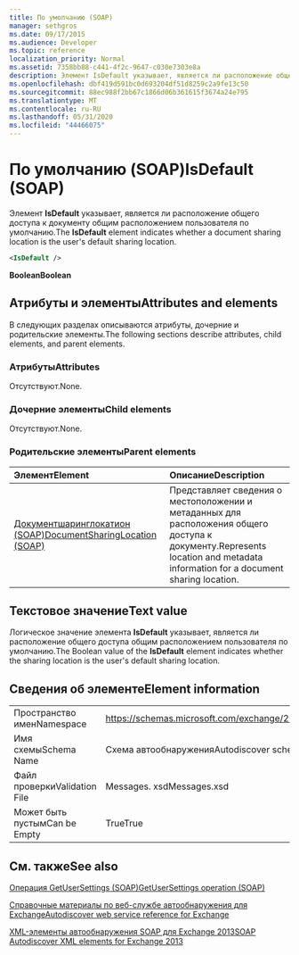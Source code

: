 ```yaml
---
title: По умолчанию (SOAP)
manager: sethgros
ms.date: 09/17/2015
ms.audience: Developer
ms.topic: reference
localization_priority: Normal
ms.assetid: 7358bb88-c441-4f2c-9647-c030e7303e8a
description: Элемент IsDefault указывает, является ли расположение общего доступа к документу общим расположением пользователя по умолчанию.
ms.openlocfilehash: dbf419d591bc0d693204df51d8259c2a9fe13c50
ms.sourcegitcommit: 88ec988f2bb67c1866d06b361615f3674a24e795
ms.translationtype: MT
ms.contentlocale: ru-RU
ms.lasthandoff: 05/31/2020
ms.locfileid: "44466075"
---
```

# <a name="isdefault-soap"></a><span data-ttu-id="7ec06-103">По умолчанию (SOAP)</span><span class="sxs-lookup"><span data-stu-id="7ec06-103">IsDefault (SOAP)</span></span>

<span data-ttu-id="7ec06-104">Элемент **IsDefault** указывает, является ли расположение общего доступа к документу общим расположением пользователя по умолчанию.</span><span class="sxs-lookup"><span data-stu-id="7ec06-104">The **IsDefault** element indicates whether a document sharing location is the user's default sharing location.</span></span> 
  
```XML
<IsDefault /> 
```

 <span data-ttu-id="7ec06-105">**Boolean**</span><span class="sxs-lookup"><span data-stu-id="7ec06-105">**Boolean**</span></span>
## <a name="attributes-and-elements"></a><span data-ttu-id="7ec06-106">Атрибуты и элементы</span><span class="sxs-lookup"><span data-stu-id="7ec06-106">Attributes and elements</span></span>

<span data-ttu-id="7ec06-107">В следующих разделах описываются атрибуты, дочерние и родительские элементы.</span><span class="sxs-lookup"><span data-stu-id="7ec06-107">The following sections describe attributes, child elements, and parent elements.</span></span>
  
### <a name="attributes"></a><span data-ttu-id="7ec06-108">Атрибуты</span><span class="sxs-lookup"><span data-stu-id="7ec06-108">Attributes</span></span>

<span data-ttu-id="7ec06-109">Отсутствуют.</span><span class="sxs-lookup"><span data-stu-id="7ec06-109">None.</span></span>
  
### <a name="child-elements"></a><span data-ttu-id="7ec06-110">Дочерние элементы</span><span class="sxs-lookup"><span data-stu-id="7ec06-110">Child elements</span></span>

<span data-ttu-id="7ec06-111">Отсутствуют.</span><span class="sxs-lookup"><span data-stu-id="7ec06-111">None.</span></span>
  
### <a name="parent-elements"></a><span data-ttu-id="7ec06-112">Родительские элементы</span><span class="sxs-lookup"><span data-stu-id="7ec06-112">Parent elements</span></span>

|<span data-ttu-id="7ec06-113">**Элемент**</span><span class="sxs-lookup"><span data-stu-id="7ec06-113">**Element**</span></span>|<span data-ttu-id="7ec06-114">**Описание**</span><span class="sxs-lookup"><span data-stu-id="7ec06-114">**Description**</span></span>|
|:-----|:-----|
|[<span data-ttu-id="7ec06-115">Документшаринглокатион (SOAP)</span><span class="sxs-lookup"><span data-stu-id="7ec06-115">DocumentSharingLocation (SOAP)</span></span>](documentsharinglocation-soap.md) <br/> |<span data-ttu-id="7ec06-116">Представляет сведения о местоположении и метаданных для расположения общего доступа к документу.</span><span class="sxs-lookup"><span data-stu-id="7ec06-116">Represents location and metadata information for a document sharing location.</span></span>  <br/> |
   
## <a name="text-value"></a><span data-ttu-id="7ec06-117">Текстовое значение</span><span class="sxs-lookup"><span data-stu-id="7ec06-117">Text value</span></span>

<span data-ttu-id="7ec06-118">Логическое значение элемента **IsDefault** указывает, является ли расположение общего доступа общим расположением пользователя по умолчанию.</span><span class="sxs-lookup"><span data-stu-id="7ec06-118">The Boolean value of the **IsDefault** element indicates whether the sharing location is the user's default sharing location.</span></span> 
  
## <a name="element-information"></a><span data-ttu-id="7ec06-119">Сведения об элементе</span><span class="sxs-lookup"><span data-stu-id="7ec06-119">Element information</span></span>

|||
|:-----|:-----|
|<span data-ttu-id="7ec06-120">Пространство имен</span><span class="sxs-lookup"><span data-stu-id="7ec06-120">Namespace</span></span>  <br/> |https://schemas.microsoft.com/exchange/2010/Autodiscover  <br/> |
|<span data-ttu-id="7ec06-121">Имя схемы</span><span class="sxs-lookup"><span data-stu-id="7ec06-121">Schema Name</span></span>  <br/> |<span data-ttu-id="7ec06-122">Схема автообнаружения</span><span class="sxs-lookup"><span data-stu-id="7ec06-122">Autodiscover schema</span></span>  <br/> |
|<span data-ttu-id="7ec06-123">Файл проверки</span><span class="sxs-lookup"><span data-stu-id="7ec06-123">Validation File</span></span>  <br/> |<span data-ttu-id="7ec06-124">Messages. xsd</span><span class="sxs-lookup"><span data-stu-id="7ec06-124">Messages.xsd</span></span>  <br/> |
|<span data-ttu-id="7ec06-125">Может быть пустым</span><span class="sxs-lookup"><span data-stu-id="7ec06-125">Can be Empty</span></span>  <br/> |<span data-ttu-id="7ec06-126">True</span><span class="sxs-lookup"><span data-stu-id="7ec06-126">True</span></span>  <br/> |
   
## <a name="see-also"></a><span data-ttu-id="7ec06-127">См. также</span><span class="sxs-lookup"><span data-stu-id="7ec06-127">See also</span></span>



[<span data-ttu-id="7ec06-128">Операция GetUserSettings (SOAP)</span><span class="sxs-lookup"><span data-stu-id="7ec06-128">GetUserSettings operation (SOAP)</span></span>](getusersettings-operation-soap.md)


[<span data-ttu-id="7ec06-129">Справочные материалы по веб-службе автообнаружения для Exchange</span><span class="sxs-lookup"><span data-stu-id="7ec06-129">Autodiscover web service reference for Exchange</span></span>](autodiscover-web-service-reference-for-exchange.md)
  
[<span data-ttu-id="7ec06-130">XML-элементы автообнаружения SOAP для Exchange 2013</span><span class="sxs-lookup"><span data-stu-id="7ec06-130">SOAP Autodiscover XML elements for Exchange 2013</span></span>](soap-autodiscover-xml-elements-for-exchange-2013.md)


